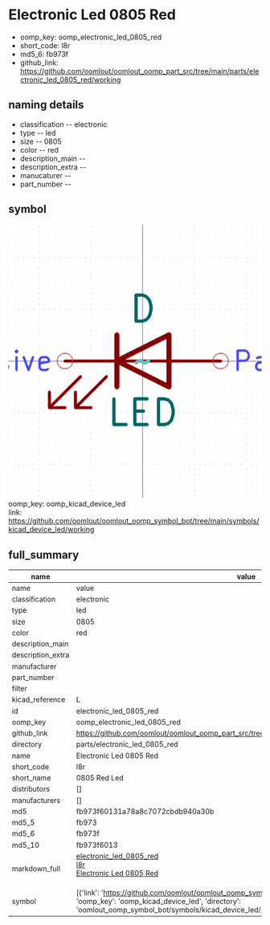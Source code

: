 # Electronic Led 0805 Red

  
* oomp_key: oomp_electronic_led_0805_red 
* short_code: l8r
* md5_6: fb973f  
* github_link: https://github.com/oomlout/oomlout_oomp_part_src/tree/main/parts/electronic_led_0805_red/working  
## naming details
* classification -- electronic
* type -- led
* size -- 0805
* color -- red
* description_main -- 
* description_extra -- 
* manucaturer -- 
* part_number -- 



## symbol

![](symbol/0/working/working_600.png)  
oomp_key: oomp_kicad_device_led  
link: https://github.com/oomlout/oomlout_oomp_symbol_bot/tree/main/symbols/kicad_device_led/working  


## full_summary
| name | value | 
| --- | --- | 
| name | value | 
| classification | electronic | 
| type | led | 
| size | 0805 | 
| color | red | 
| description_main |  | 
| description_extra |  | 
| manufacturer |  | 
| part_number |  | 
| filter |  | 
| kicad_reference | L | 
| id | electronic_led_0805_red | 
| oomp_key | oomp_electronic_led_0805_red | 
| github_link | https://github.com/oomlout/oomlout_oomp_part_src/tree/main/parts/electronic_led_0805_red/working | 
| directory | parts/electronic_led_0805_red | 
| name | Electronic Led 0805 Red | 
| short_code | l8r | 
| short_name | 0805 Red Led | 
| distributors | [] | 
| manufacturers | [] | 
| md5 | fb973f60131a78a8c7072cbdb940a30b | 
| md5_5 | fb973 | 
| md5_6 | fb973f | 
| md5_10 | fb973f6013 | 
| markdown_full | [electronic_led_0805_red](https://github.com/oomlout/oomlout_oomp_part_src/tree/main/parts/electronic_led_0805_red/working)<br>[l8r](https://github.com/oomlout/oomlout_oomp_part_src/tree/main/parts/electronic_led_0805_red/working)<br>[Electronic Led 0805 Red](https://github.com/oomlout/oomlout_oomp_part_src/tree/main/parts/electronic_led_0805_red/working)<br><br> | 
| symbol | [{'link': 'https://github.com/oomlout/oomlout_oomp_symbol_bot/tree/main/symbols/kicad_device_led', 'oomp_key': 'oomp_kicad_device_led', 'directory': 'oomlout_oomp_symbol_bot/symbols/kicad_device_led//working/working.kicad_sym'}] | 

